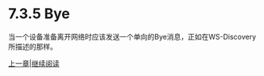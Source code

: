 # 7.3.5 Bye

当一个设备准备离开网络时应该发送一个单向的Bye消息，正如在WS-Discovery所描述的那样。

[上一章](07.03.04.md)|[继续阅读](07.03.06.md)

